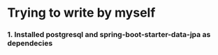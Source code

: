 # Trying to write by myself

### 1. Installed postgresql and spring-boot-starter-data-jpa as dependecies